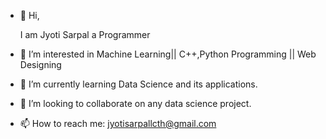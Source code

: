 - 👋 Hi, 
  
  
  I am Jyoti Sarpal a Programmer
  
- 👀 I’m interested in Machine Learning|| C++,Python Programming || Web Designing

- 🌱 I’m currently learning Data Science and its applications.

- 💞️ I’m looking to collaborate on any data science project.

- 📫 How to reach me: jyotisarpallcth@gmail.com

<!---
jyotisarpal181314/jyotisarpal181314 is a ✨ special ✨ repository because its `README.md` (this file) appears on your GitHub profile.
You can click the Preview link to take a look at your changes.
--->
